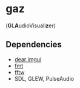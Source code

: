 # gaz 
(**G**L**A**udioVisuali**z**er)
## Dependencies
- [dear imgui](https://github.com/ocornut/imgui)
- [fmt](https://github.com/fmtlib/fmt)
- [fftw](http://fftw.org/)
- SDL, GLEW, PulseAudio
